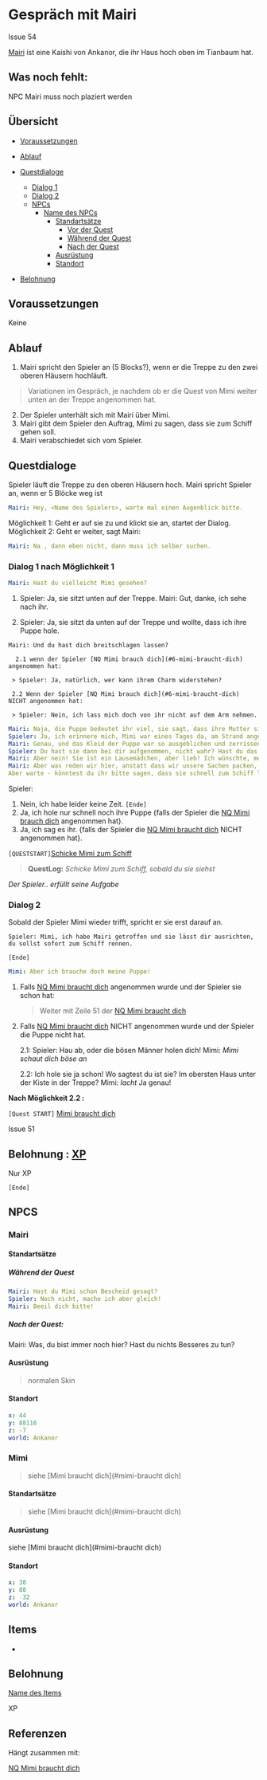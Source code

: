 # Gespräch mit Mairi

Issue 54

[Mairi](#mairi) ist eine Kaishi von Ankanor, die ihr Haus hoch oben im Tianbaum hat. 


## Was noch fehlt:

NPC Mairi muss noch plaziert werden


## Übersicht 

- [Voraussetzungen](#voraussetzungen)
- [Ablauf](#ablauf)
- [Questdialoge](#questdialoge)
   - [Dialog 1](#dialog-1)
   - [Dialog 2](#dialog-2) 
   - [NPCs](#npcs)
     - [Name des NPCs](#name-des-npcs)
         - [Standartsätze](#standartsaetze)
            - [Vor der Quest](#vor-der-quest)
            - [Während der Quest](#waehrend-der-quest)
            - [Nach der Quest](#nach-der-quest)
         - [Ausrüstung](#ausruestung)
         - [Standort](#standort)
       
   
- [Belohnung](#belohnung)
         


## Voraussetzungen

Keine


## Ablauf

1. Mairi spricht den Spieler an (5 Blocks?), wenn er die Treppe zu den zwei oberen Häusern hochläuft. 
> Variationen im Gespräch, je nachdem ob er die Quest von Mimi weiter unten an der Treppe angenommen hat.
2. Der Spieler unterhält sich mit Mairi über Mimi.
3. Mairi gibt dem Spieler den Auftrag, Mimi zu sagen, dass sie zum Schiff gehen soll.  
4. Mairi verabschiedet sich vom Spieler.



## Questdialoge

Spieler läuft die Treppe zu den oberen Häusern hoch. Mairi spricht Spieler an, wenn er 5 Blöcke weg ist

```yml
Mairi: Hey, <Name des Spielers>, warte mal einen Augenblick bitte.
```
Möglichkeit 1:  Geht er auf sie zu und klickt sie an, startet der Dialog.
Möglichkeit 2: Geht er weiter, sagt Mairi:

```yml
Mairi: Na , dann eben nicht, dann muss ich selber suchen. 
```
### **Dialog 1**   nach Möglichkeit 1

```yml
Mairi: Hast du vielleicht Mimi gesehen?
```
1. Spieler: Ja, sie sitzt unten auf der Treppe. 
   Mairi: Gut, danke, ich sehe nach ihr.

2.  Spieler: Ja, sie sitzt da unten auf der Treppe und wollte, dass ich ihre Puppe hole.

`Mairi: Und du hast dich breitschlagen lassen?`

      2.1 wenn der Spieler [NQ Mimi brauch dich](#6-mimi-braucht-dich) angenommen hat:

     > Spieler: Ja, natürlich, wer kann ihrem Charm widerstehen?

     2.2 Wenn der Spieler [NQ Mimi brauch dich](#6-mimi-braucht-dich) NICHT angenommen hat:

     > Spieler: Nein, ich lass mich doch von ihr nicht auf dem Arm nehmen. 

```yml
Mairi: Naja, die Puppe bedeutet ihr viel, sie sagt, dass ihre Mutter sie gemacht hat und dass sie das Einzige ist, das sie noch von ihr hat.
Spieler: Ja, ich erinnere mich, Mimi war eines Tages da, am Strand angespült, in einem kleinen Boot, das unmöglich die ganze Strecke über das Meer geschafft haben kann. Mit nichts dabei außer einigen Kiakeksen und einen großen, leeren  Schlauch Wasser. Und ihrer Puppe. 
Mairi: Genau, und das Kleid der Puppe war so ausgeblichen und zerrissen wie ihr eigenes. Es war nicht mehr möglich, daraus einige Rückschlüsse auf ihre Herkunft zu ziehen. Sie selbst konnte es uns auch nicht sagen, sie war ja noch klein, vielleicht drei Jahre alt. 
Spieler: Du hast sie dann bei dir aufgenommen, nicht wahr? Hast du das nicht schon bereut, so ein Frechdachs wie sie ist?
Mairi: Aber nein! Sie ist ein Lausemädchen, aber lieb! Ich wünschte, meine eigenen Kinder würden so folgen wie sie!
Mairi: Aber was reden wir hier, anstatt dass wir unsere Sachen packen, Agnatus Schergen sind auf dem Weg hierher und wir trödeln rum! Schnell, lass uns unsre letzten Sachen erledigen!
Aber warte - könntest du ihr bitte sagen, dass sie schnell zum Schiff laufen soll?
```
Spieler:

1. Nein, ich habe leider keine Zeit. `[Ende]`
2. Ja, ich hole nur schnell noch ihre Puppe {falls der Spieler die [NQ Mimi brauch dich](#6-mimi-braucht-dich) angenommen hat}.
3. Ja, ich sag es ihr.  {falls der Spieler die [NQ Mimi braucht dich](#6-mimi-braucht-dich) NICHT angenommen hat}.

`[QUESTSTART]`[Schicke Mimi zum Schiff](#schicke-mimi-zum-schiff)

> **QuestLog:** *Schicke Mimi zum Schiff, sobald du sie siehst*

*Der Spieler.. erfüllt seine Aufgabe* 

### **Dialog 2**  

Sobald der Spieler Mimi wieder trifft, spricht er sie erst darauf an. 
```Yml
Spieler: Mimi, ich habe Mairi getroffen und sie lässt dir ausrichten, du sollst sofort zum Schiff rennen.
```
`[Ende]`
```yml
Mimi: Aber ich brauche doch meine Puppe!
```
1. Falls [NQ Mimi braucht dich](#6-mimi-braucht-dich) angenommen wurde und der Spieler sie schon hat:
   

    > Weiter mit Zeile 51 der [NQ Mimi braucht dich](#6-mimi-braucht-dich) 

2. Falls [NQ Mimi braucht dich](#6-mimi-braucht-dich) NICHT angenommen wurde und der Spieler die Puppe nicht hat.

   2.1: Spieler: Hau ab, oder die bösen Männer holen dich!
        Mimi: *Mimi schaut dich böse an*

   2.2: Ich hole sie ja schon! Wo sagtest du ist sie? Im obersten Haus unter der Kiste in der Treppe?
        Mimi: *lacht* Ja genau!

**Nach Möglichkeit 2.2 :**
      
`[Quest START]` [Mimi braucht dich](#mimi-braucht-dich)

Issue 51



## Belohnung : [XP](#xp)

Nur XP

`[Ende]` 


## NPCS

### Mairi

#### Standartsätze

##### Während der Quest
```yml
Mairi: Hast du Mimi schon Bescheid gesagt?
Spieler: Noch nicht, mache ich aber gleich!
Mairi: Beeil dich bitte!
```
##### Nach der Quest:

Mairi: Was, du bist immer noch hier? Hast du nichts Besseres zu tun?

#### Ausrüstung

  > normalen Skin

#### Standort

```yml
x: 44
y: 88116
z: -7
world: Ankanor
``` 


### Mimi

> siehe [Mimi braucht dich](#mimi-braucht dich)

#### Standartsätze

   > siehe [Mimi braucht dich](#mimi-braucht dich)


#### Ausrüstung

   siehe [Mimi braucht dich](#mimi-braucht dich)

#### Standort

```yml
x: 38
y: 88
z: -32
world: Ankanor
``` 


## Items

 - 


## Belohnung

[Name des Items](##name-des-items)

XP



## Referenzen

Hängt zusammen mit:  

[NQ Mimi braucht dich](#6-mimi-braucht-dich)
























          




